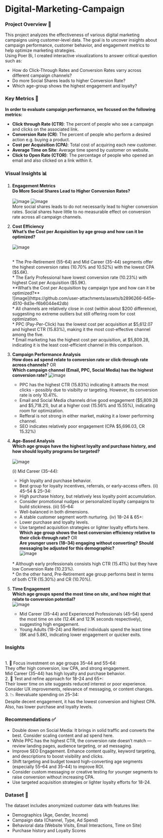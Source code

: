 # Digital-Marketing-Campaign
### Project Overview 📝
This project analyzes the effectiveness of various digital marketing campaigns using customer-level data. The goal is to uncover insights about campaign performance, customer behavior, and engagement metrics to help optimize marketing strategies.<br>
Using Poer Bi, I created interactive visualizations to answer critical question such as: <br>
* How do Click-Through Rates and Conversion Rates varry across different campaign channels? <br>
* Do more Social Shares leads to higher Conversion Rate? <br>
* Which age-group shows the highest engagement and loyalty?
### Key Metrics 📌
**In order to evaluate campaign performance, we focused on the following metrics:** <br>
* **Click through Rate (CTR)**: The percent of people who see a campaign and clicks on the associated link. <br>
* **Conversion Rate (CR)**: The percent of people who perform a desired action e.g. buying a product. <br>
* **Cost per Acquisition (CPA)**: Total cost of acquiring each new customer.<br>
* **Average Time on Site**: Average time spend by customer on website. <br>
* **Click to Open Rate (CTOR)**: The percentage of people who opened an email and also clicked on a link within it.
### Visual Insights 📊
1. **Engagement Metrics**
   <br>**Do More Social Shares Lead to Higher Conversion Rates?** <br> <br>
   ![image](https://github.com/user-attachments/assets/edca58ca-d198-46d1-8d09-9f81a9e2a49e)  ![image](https://github.com/user-attachments/assets/e98adc99-bf6e-4787-891a-7b052dace490)
   <br> More social shares leads to do not necessarily lead to higher conversion rates. Social shares have little to no measurable effect on conversion rate across all campaign channels.

2. **Cost Efficiency**
   <br>**What’s the Cost per Acquisition by age group and how can it be optimized?** <br> <br>
   ![image](https://github.com/user-attachments/assets/d62eeee1-7cb5-476c-a00c-537ef17b940d)

   <br>
   * The Pre-Retirement (55–64) and Mid Career (35–44) segments offer the highest conversion rates (10.70% and 10.52%) with the lowest CPA ($5.6K). <br> 
   * The Early Professional have lowest conversion rate (10.23%) with highest Cost per Acquisition ($5.9K). <br>
   **What’s the Cost per Acquisition by campaign type and how can it be optimized?**
   <br>
   ![image](https://github.com/user-attachments/assets/b2896266-645e-4510-8d3e-f6b6044e42db)

   <br>
   * All channels are relatively close in cost (within about $200 difference), suggesting no extreme outliers but still offering room for cost optimization. <br>
   * PPC (Pay-Per-Click) has the lowest cost per acquisition at $5,612.07 and highest CTR (15.83%), making it the most cost-effective channel among the five. <br>
   * Email marketing has the highest cost per acquisition, at $5,809.28, indicating it is the least cost-efficient channel in this comparison.
3. **Campaign Performance Analysis**
   <br> **How does ad spend relate to conversion rate or click-through rate across channels?** OR 
   <br> **Which campaign channel (Email, PPC, Social Media) has the highest conversion rate?**
   ![image](https://github.com/user-attachments/assets/410f731b-8591-4836-8a72-78bbe70869a5)
   <br>
   * PPC has the highest CTR (15.83%) indicating it attracts the most clicks - possibly due to visibilty or targeting. However, its conversion rate is only 10.41%. <br>
   * Email and Social Media channels drive good engagement ($5,809.28 and $5,718.21), but at a higher cost (15.56% and 15.55%), indicating room for optimization. <br>
   * Refferal is not strong in either market, making it a lower performing channel. <br>
   * SEO indicates relatively poor engagement (CPA $5,696.03, CR 15.32%)
 
4. **Age-Based Analysis**
   <br> **Which age groups have the highest loyalty and purchase history, and how should loyalty programs be targeted?** <br> <br>
   ![image](https://github.com/user-attachments/assets/30708f73-10fc-4979-a3c6-b176b0b43e06)

   (i) Mid Career (35–44):
   * High loyalty and purchase behavior.
   * Best group for loyalty incentives, referrals, or early-access offers.
   (ii) 45–54 & 25–34:
   * High purchase history, but relatively less loyalty point accumulation.
   * Consider promotional nudges or personalized loyalty campaigns to build stickiness.
   (iii) 55–64:
   * Well-balanced in both dimensions.
   * A stable customer segment worth nurturing.
   (iv) 18–24 & 65+:
   * Lower purchase and loyalty levels.
   * Use targeted acquisition strategies or lighter loyalty efforts here.
   <br> **Which age group shows the best conversion efficiency relative to their click-through rate?** OR <br>
   **Are younger users (18–34) engaging without converting? Should messaging be adjusted for this demographic?** <br>
   ![image](https://github.com/user-attachments/assets/4cbb6d7a-28f0-4299-9426-e7bc5f3e46d7)
   <br>
   * Although early professionals consists high CTR (15.41%) but they have low Conversion Rate (10.23%). <br>
   * On the other hand, Pre-Retirement age group performs best in terms of both CTR (15.30%) and CR (10.70%).

5. **Time Engagement**
   <br> **Which age groups spend the most time on site, and how might that relate to conversion potential?** <br>
   ![image](https://github.com/user-attachments/assets/14d43d3f-8b0e-4a62-8b80-5aac41c9b318)
   <br>
   * Mid Career (35–44) and Experienced Professionals (45–54) spend the most time on site (12.4K and 12.1K seconds respectively), suggesting high engagement. <br>
   * Young Adults (18–24) and Retired individuals spend the least time (8K and 5.8K), indicating lower engagement or quicker exits.
### Insights
<br> 1. 🎯 Focus investment on age groups 35–44 and 55–64: <br>
They offer high conversion, low CPA, and strong engagement. <br>
Mid Career (35–44) has high loyalty and purchase behavior.
<br> 2. 🧪 Test and refine approach for 18–24 and 65+: <br>
Their lower time on site suggests reduced interest or poor experience. <br>
Consider UX improvements, relevance of messaging, or content changes.
<br> 3. 📉 Reevaluate spending on 25–34: <br>
Despite decent engagement, it has the lowest conversion and highest CPA. Also, has lower purchase and loyalty levels.
### Recommendations ✅
* Double down on Social Media: It brings in solid traffic and converts the best. Consider scaling content and ad spend here. <br>
* While PPC has the highest CTR, the conversion rate doesn’t match — review landing pages, audience targeting, or ad messaging. <br>
* Improve SEO Engagement. Enhance content quality, keyword targeting, and descriptions to boost visibility and clicks. <br>
* Shift targeting and budget toward high-converting age segments (especially 55–64 and 35–44) to improve ROI. <br>
* Consider custom messaging or creative testing for younger segments to raise conversion without increasing CPA. <br>
* Use targeted acquisition strategies or lighter loyalty efforts for 18-24.
### Dataset 📂
The dataset includes anonymized customer data with features like:<br>
* Demographics (Age, Gender, Income)
* Campaign data (Channel, Type, Ad Spend)
* Behavioral data (Website Visits, Email Interactions, Time on Site)
* Purchase history and Loyalty Scores

